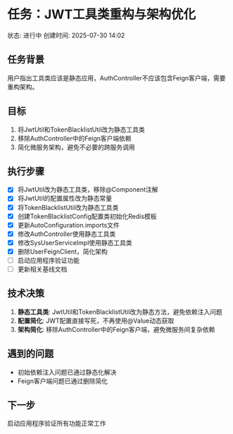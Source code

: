 # 任务：JWT工具类重构与架构优化
状态: 进行中
创建时间: 2025-07-30 14:02

## 任务背景
用户指出工具类应该是静态应用，AuthController不应该包含Feign客户端，需要重构架构。

## 目标
1. 将JwtUtil和TokenBlacklistUtil改为静态工具类
2. 移除AuthController中的Feign客户端依赖
3. 简化微服务架构，避免不必要的跨服务调用

## 执行步骤
- [x] 将JwtUtil改为静态工具类，移除@Component注解
- [x] 将JwtUtil的配置属性改为静态常量
- [x] 将TokenBlacklistUtil改为静态工具类
- [x] 创建TokenBlacklistConfig配置类初始化Redis模板
- [x] 更新AutoConfiguration.imports文件
- [x] 修改AuthController使用静态工具类
- [x] 修改SysUserServiceImpl使用静态工具类
- [x] 删除UserFeignClient，简化架构
- [ ] 启动应用程序验证功能
- [ ] 更新相关基线文档

## 技术决策
1. **静态工具类**: JwtUtil和TokenBlacklistUtil改为静态方法，避免依赖注入问题
2. **配置简化**: JWT配置直接写死，不再使用@Value动态获取
3. **架构简化**: 移除AuthController中的Feign客户端，避免微服务间复杂依赖

## 遇到的问题
- 初始依赖注入问题已通过静态化解决
- Feign客户端问题已通过删除简化

## 下一步
启动应用程序验证所有功能正常工作 